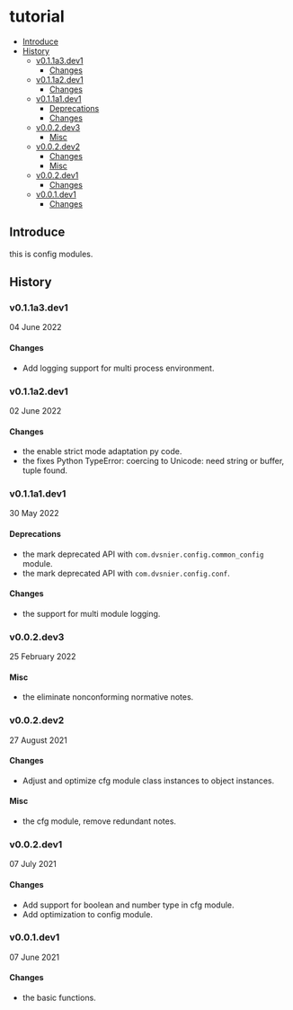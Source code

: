 # tutorial

- [Introduce](#introduce)
- [History](#history)
  - [v0.1.1a3.dev1](#v011a3dev1)
    - [Changes](#changes)
  - [v0.1.1a2.dev1](#v011a2dev1)
    - [Changes](#changes-1)
  - [v0.1.1a1.dev1](#v011a1dev1)
    - [Deprecations](#deprecations)
    - [Changes](#changes-2)
  - [v0.0.2.dev3](#v002dev3)
    - [Misc](#misc)
  - [v0.0.2.dev2](#v002dev2)
    - [Changes](#changes-3)
    - [Misc](#misc-1)
  - [v0.0.2.dev1](#v002dev1)
    - [Changes](#changes-4)
  - [v0.0.1.dev1](#v001dev1)
    - [Changes](#changes-5)

## Introduce

this is config modules.

## History

### v0.1.1a3.dev1

04 June 2022

#### Changes

- Add logging support for multi process environment.

### v0.1.1a2.dev1

02 June 2022

#### Changes

- the enable strict mode adaptation py code.
- the fixes Python TypeError: coercing to Unicode: need string or buffer, tuple found.

### v0.1.1a1.dev1

30 May 2022

#### Deprecations

- the mark deprecated API with `com.dvsnier.config.common_config` module.
- the mark deprecated API with `com.dvsnier.config.conf`.

#### Changes

- the support for multi module logging.

### v0.0.2.dev3

25 February 2022

#### Misc

- the eliminate nonconforming normative notes.

### v0.0.2.dev2

27 August 2021

#### Changes

- Adjust and optimize cfg module class instances to object instances.

#### Misc

- the cfg module, remove redundant notes.

### v0.0.2.dev1

07 July 2021

#### Changes

- Add support for boolean and number type in cfg module.
- Add optimization to config module.

### v0.0.1.dev1

07 June 2021

#### Changes

- the basic functions.
